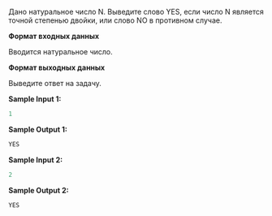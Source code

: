 Дано натуральное число N. Выведите слово YES, если число N является точной степенью двойки, или слово NO в противном случае.

**Формат входных данных**

Вводится натуральное число.

**Формат выходных данных**

Выведите ответ на задачу.

**Sample Input 1:**

```cpp
1
```


**Sample Output 1:**

```cpp
YES
```


**Sample Input 2:**

```cpp
2
```


**Sample Output 2:**

```cpp
YES
```



